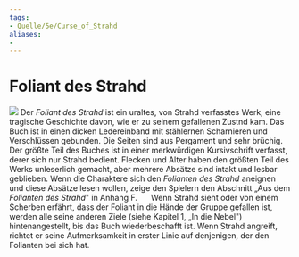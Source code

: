 ```yaml
---
tags:
- Quelle/5e/Curse_of_Strahd
aliases:
- 
---
```

# Foliant des Strahd
![](Pictures/Foliant-des-Strahd.webp#token)
Der _Foliant des Strahd_ ist ein uraltes, von Strahd verfasstes Werk, eine tragische Geschichte davon, wie er zu seinem gefallenen Zustnd kam. Das Buch ist in einen dicken Ledereinband mit stählernen Scharnieren und Verschlüssen gebunden. Die Seiten sind aus Pergament und sehr brüchig. Der größte Teil des Buches ist in einer merkwürdigen Kursivschrift verfasst, derer sich nur Strahd bedient. Flecken und Alter haben den größten Teil des Werks unleserlich gemacht, aber mehrere Absätze sind intakt und lesbar geblieben. Wenn die Charaktere sich den _Folianten des Strahd_ aneignen und diese Absätze lesen wollen, zeige den Spielern den Abschnitt „Aus dem _Folianten des Strahd_" in Anhang F.
$\quad$ Wenn Strahd sieht oder von einem Scherben erfährt, dass der Foliant in die Hände der Gruppe gefallen ist, werden alle seine anderen Ziele (siehe Kapitel 1, „In die Nebel") hintenangestellt, bis das Buch wiederbeschafft ist. Wenn Strahd angreift, richtet er seine Aufmerksamkeit in erster Linie auf denjenigen, der den Folianten bei sich hat.


